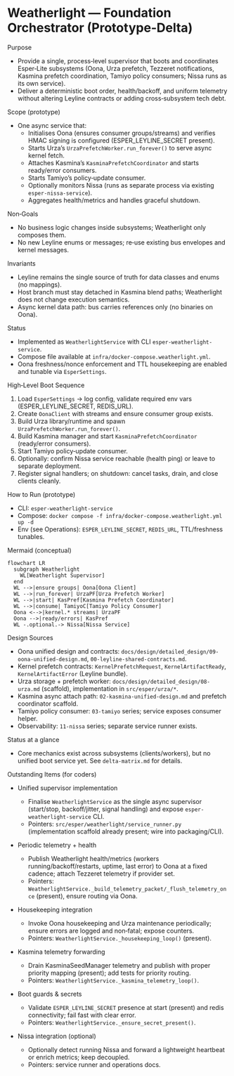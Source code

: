 # Weatherlight — Foundation Orchestrator (Prototype‑Delta)

Purpose

- Provide a single, process‑level supervisor that boots and coordinates Esper‑Lite subsystems (Oona, Urza prefetch, Tezzeret notifications, Kasmina prefetch coordination, Tamiyo policy consumers; Nissa runs as its own service).
- Deliver a deterministic boot order, health/backoff, and uniform telemetry without altering Leyline contracts or adding cross‑subsystem tech debt.

Scope (prototype)

- One async service that:
  - Initialises Oona (ensures consumer groups/streams) and verifies HMAC signing is configured (ESPER_LEYLINE_SECRET present).
  - Starts Urza’s `UrzaPrefetchWorker.run_forever()` to serve async kernel fetch.
  - Attaches Kasmina’s `KasminaPrefetchCoordinator` and starts ready/error consumers.
  - Starts Tamiyo’s policy‑update consumer.
  - Optionally monitors Nissa (runs as separate process via existing `esper-nissa-service`).
  - Aggregates health/metrics and handles graceful shutdown.

Non‑Goals

- No business logic changes inside subsystems; Weatherlight only composes them.
- No new Leyline enums or messages; re‑use existing bus envelopes and kernel messages.

Invariants

- Leyline remains the single source of truth for data classes and enums (no mappings).
- Host branch must stay detached in Kasmina blend paths; Weatherlight does not change execution semantics.
- Async kernel data path: bus carries references only (no binaries on Oona).

Status

- Implemented as `WeatherlightService` with CLI `esper-weatherlight-service`.
- Compose file available at `infra/docker-compose.weatherlight.yml`.
- Oona freshness/nonce enforcement and TTL housekeeping are enabled and tunable via `EsperSettings`.

High‑Level Boot Sequence

1) Load `EsperSettings` → log config, validate required env vars (ESPER_LEYLINE_SECRET, REDIS_URL).
2) Create `OonaClient` with streams and ensure consumer group exists.
3) Build Urza library/runtime and spawn `UrzaPrefetchWorker.run_forever()`.
4) Build Kasmina manager and start `KasminaPrefetchCoordinator` (ready/error consumers).
5) Start Tamiyo policy‑update consumer.
6) Optionally: confirm Nissa service reachable (health ping) or leave to separate deployment.
7) Register signal handlers; on shutdown: cancel tasks, drain, and close clients cleanly.

How to Run (prototype)
- CLI: `esper-weatherlight-service`
- Compose: `docker compose -f infra/docker-compose.weatherlight.yml up -d`
- Env (see Operations): `ESPER_LEYLINE_SECRET`, `REDIS_URL`, TTL/freshness tunables.

Mermaid (conceptual)

```mermaid
flowchart LR
  subgraph Weatherlight
    WL[Weatherlight Supervisor]
  end
  WL -->|ensure groups| Oona[Oona Client]
  WL -->|run_forever| UrzaPF[Urza Prefetch Worker]
  WL -->|start| KasPref[Kasmina Prefetch Coordinator]
  WL -->|consume| TamiyoC[Tamiyo Policy Consumer]
  Oona <-->|kernel.* streams| UrzaPF
  Oona -->|ready/errors| KasPref
  WL -.optional.-> Nissa[Nissa Service]
```

Design Sources

- Oona unified design and contracts: `docs/design/detailed_design/09-oona-unified-design.md`, `00-leyline-shared-contracts.md`.
- Kernel prefetch contracts: `KernelPrefetchRequest`, `KernelArtifactReady`, `KernelArtifactError` (Leyline bundle).
- Urza storage + prefetch worker: `docs/design/detailed_design/08-urza.md` (scaffold), implementation in `src/esper/urza/*`.
- Kasmina async attach path: `02-kasmina-unified-design.md` and prefetch coordinator scaffold.
- Tamiyo policy consumer: `03-tamiyo` series; service exposes consumer helper.
- Observability: `11-nissa` series; separate service runner exists.

Status at a glance

- Core mechanics exist across subsystems (clients/workers), but no unified boot service yet. See `delta-matrix.md` for details.

Outstanding Items (for coders)

- Unified supervisor implementation
  - Finalise `WeatherlightService` as the single async supervisor (start/stop, backoff/jitter, signal handling) and expose `esper-weatherlight-service` CLI.
  - Pointers: `src/esper/weatherlight/service_runner.py` (implementation scaffold already present; wire into packaging/CLI).

- Periodic telemetry + health
  - Publish Weatherlight health/metrics (workers running/backoff/restarts, uptime, last error) to Oona at a fixed cadence; attach Tezzeret telemetry if provider set.
  - Pointers: `WeatherlightService._build_telemetry_packet/_flush_telemetry_once` (present), ensure routing via Oona.

- Housekeeping integration
  - Invoke Oona housekeeping and Urza maintenance periodically; ensure errors are logged and non‑fatal; expose counters.
  - Pointers: `WeatherlightService._housekeeping_loop()` (present).

- Kasmina telemetry forwarding
  - Drain KasminaSeedManager telemetry and publish with proper priority mapping (present); add tests for priority routing.
  - Pointers: `WeatherlightService._kasmina_telemetry_loop()`.

- Boot guards & secrets
  - Validate `ESPER_LEYLINE_SECRET` presence at start (present) and redis connectivity; fail fast with clear error.
  - Pointers: `WeatherlightService._ensure_secret_present()`.

- Nissa integration (optional)
  - Optionally detect running Nissa and forward a lightweight heartbeat or enrich metrics; keep decoupled.
  - Pointers: service runner and operations docs.
